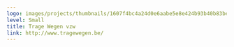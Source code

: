 ```yaml
---
logo: images/projects/thumbnails/1607f4bc4a24d0e6aabe5e8e424b93b40b83be3a.png.150x50_q85.png
level: Small
title: Trage Wegen vzw
link: http://www.tragewegen.be/
---
```

